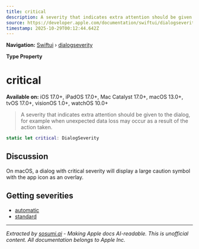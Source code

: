 ```yaml
---
title: critical
description: A severity that indicates extra attention should be given to the dialog, for example when unexpected data loss may occur as a result of the action taken.
source: https://developer.apple.com/documentation/swiftui/dialogseverity/critical
timestamp: 2025-10-29T00:12:44.642Z
---
```


**Navigation:** [Swiftui](/documentation/swiftui) › [dialogseverity](/documentation/swiftui/dialogseverity)

**Type Property**

# critical

**Available on:** iOS 17.0+, iPadOS 17.0+, Mac Catalyst 17.0+, macOS 13.0+, tvOS 17.0+, visionOS 1.0+, watchOS 10.0+

> A severity that indicates extra attention should be given to the dialog, for example when unexpected data loss may occur as a result of the action taken.

```swift
static let critical: DialogSeverity
```

## Discussion

On macOS, a dialog with critical severity will display a large caution symbol with the app icon as an overlay.

## Getting severities

- [automatic](/documentation/swiftui/dialogseverity/automatic)
- [standard](/documentation/swiftui/dialogseverity/standard)

---

*Extracted by [sosumi.ai](https://sosumi.ai) - Making Apple docs AI-readable.*
*This is unofficial content. All documentation belongs to Apple Inc.*
